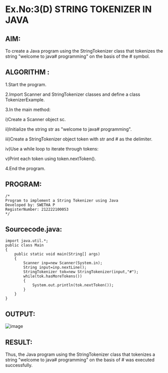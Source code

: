 # Ex.No:3(D) STRING TOKENIZER IN JAVA

## AIM:
To create a Java program using the StringTokenizer class that tokenizes the string "welcome to java# programming" on the basis of the # symbol.

## ALGORITHM :

1.Start the program.

2.Import Scanner and StringTokenizer classes and define a class TokenizerExample.

3.In the main method:

i)Create a Scanner object sc.

ii)Initialize the string str as "welcome to java# programming".

iii)Create a StringTokenizer object token with str and # as the delimiter.

iv)Use a while loop to iterate through tokens:

v)Print each token using token.nextToken().

4.End the program.


## PROGRAM:
 ```
/*
Program to implement a String Tokenizer using Java
Developed by: SWETHA P
RegisterNumber: 212222100053
*/
```

## Sourcecode.java:
```
import java.util.*;
public class Main
{
    public static void main(String[] args)
    {
        Scanner inp=new Scanner(System.in);
        String input=inp.nextLine();
        StringTokenizer tok=new StringTokenizer(input,"#");
        while(tok.hasMoreTokens())
        {
            System.out.println(tok.nextToken());
        }
    }
}
```
## OUTPUT:

![image](https://github.com/user-attachments/assets/70e8cb97-4fc0-4644-800d-835aab6b1a86)


## RESULT:
Thus, the Java program using the StringTokenizer class that tokenizes a string "welcome to java# programming" on the basis of # was executed successfully.

